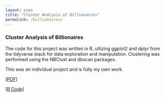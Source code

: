 ```yaml
---
layout: page
title: "Cluster Analysis of Billionaires"
permalink: /billionaires/
---
```

### Cluster Analysis of Billionaires

The code for this project was written in R, utlizing ggplot2 and dplyr from the tidyverse stack for data exploration and manipulation. Clustering was performed using the NBClust and dbscan packages.

This was an individual project and is fully my own work.


[[PDF](https://arosenblum1.github.io/arosenblum1/Portfolio/Cluster%20Analysis%20of%20Billionaires/Report%20-%20Billionaires.pdf)]

[[R Code](https://github.com/arosenblum1/arosenblum1/blob/09682ff379479d5fff3b1c50f4337679aaa43a9b/Portfolio/Cluster%20Analysis%20of%20Billionaires/Code%20-%20Billionaires.R)]
